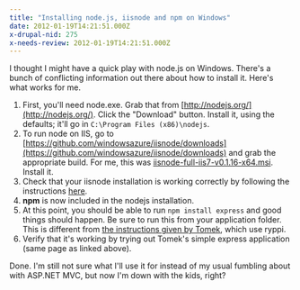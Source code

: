 ```yaml
---
title: "Installing node.js, iisnode and npm on Windows"
date: 2012-01-19T14:21:51.000Z
x-drupal-nid: 275
x-needs-review: 2012-01-19T14:21:51.000Z
---
```

I thought I might have a quick play with node.js on Windows. There's a bunch of conflicting information out there about how to install it. Here's what works for me.

1.  First, you'll need node.exe. Grab that from [http://nodejs.org/](http://nodejs.org/). Click the "Download" button. Install it, using the defaults; it'll go in `C:\Program Files (x86)\nodejs`.
2.  To run node on IIS, go to [https://github.com/windowsazure/iisnode/downloads](https://github.com/windowsazure/iisnode/downloads) and grab the appropriate build. For me, this was [iisnode-full-iis7-v0.1.16-x64.msi](https://github.com/downloads/WindowsAzure/iisnode/iisnode-full-iis7-v0.1.16-x64.msi). Install it.
3.  Check that your iisnode installation is working correctly by following the instructions [here](http://tomasz.janczuk.org/2011/08/hosting-nodejs-applications-in-iis-on.html).
4.  **npm** is now included in the nodejs installation.
5.  At this point, you should be able to run `npm install express` and good things should happen. Be sure to run this from your application folder. This is different from [the instructions given by Tomek](http://tomasz.janczuk.org/2011/08/hosting-express-nodejs-applications-in.html), which use ryppi.
6.  Verify that it's working by trying out Tomek's simple express application (same page as linked above).

Done. I'm still not sure what I'll use it for instead of my usual fumbling about with ASP.NET MVC, but now I'm down with the kids, right?
